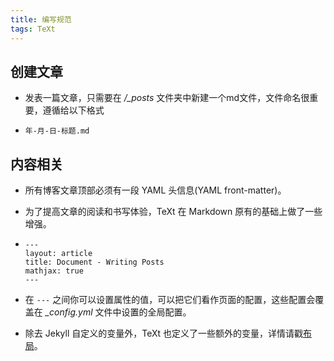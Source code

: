 ```yaml
---
title: 编写规范
tags: TeXt
---
```


## 创建文章

- 发表一篇文章，只需要在 */_posts* 文件夹中新建一个md文件，文件命名很重要，遵循给以下格式

- ```
  年-月-日-标题.md
  ```

## 内容相关

- 所有博客文章顶部必须有一段 YAML 头信息(YAML front-matter)。

- 为了提高文章的阅读和书写体验，TeXt 在 Markdown 原有的基础上做了一些增强。

- ```
  ---
  layout: article
  title: Document - Writing Posts
  mathjax: true
  ---
  ```

- 在 `---` 之间你可以设置属性的值，可以把它们看作页面的配置，这些配置会覆盖在 *_config.yml* 文件中设置的全局配置。

- 除去 Jekyll 自定义的变量外，TeXt 也定义了一些额外的变量，详情请戳[布局](https://tianqi.name/jekyll-TeXt-theme/docs/zh/layouts)。